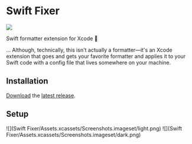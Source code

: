 # Swift Fixer

![](https://img.shields.io/github/v/release/cadnza/swift-fixer)

Swift formatter extension for Xcode 🔨

… Although, technically, this isn't actually a formatter—it's an Xcode extension that goes and gets your favorite formatter and applies it to your Swift code with a config file that lives somewhere on your machine.

## Installation

[Download](https://github.com/cadnza/swift-fixer/releases) the [latest release](https://github.com/cadnza/swift-fixer/releases).

## Setup

![](Swift Fixer/Assets.xcassets/Screenshots.imageset/light.png) ![](Swift Fixer/Assets.xcassets/Screenshots.imageset/dark.png)
